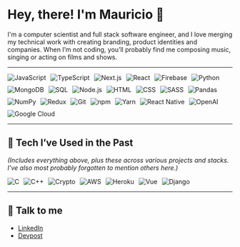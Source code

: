 # Hey, there! I'm Mauricio 👋

I'm a computer scientist and full stack software engineer, and I love merging my technical work with creating branding, product identities and companies. When I’m not coding, you’ll probably find me composing music, singing or acting on films and shows.

---
<div style="display: flex; flex-wrap: wrap; gap: 10px;">
  <img src="https://img.shields.io/badge/JavaScript-F7DF1E?logo=javascript&logoColor=000" alt="JavaScript" />
  <img src="https://img.shields.io/badge/TypeScript-3178C6?logo=typescript&logoColor=white" alt="TypeScript" />
  <img src="https://img.shields.io/badge/Next.js-000000?logo=next.js&logoColor=white" alt="Next.js" />
  <img src="https://img.shields.io/badge/React-61DAFB?logo=react&logoColor=000" alt="React" />
  <img src="https://img.shields.io/badge/Firebase-FFCB2B?logo=firebase&logoColor=000" alt="Firebase" />
  <img src="https://img.shields.io/badge/Python-306998?logo=python&logoColor=white" alt="Python" />
  <img src="https://img.shields.io/badge/MongoDB-4DB33D?logo=mongodb&logoColor=white" alt="MongoDB" />
  <img src="https://img.shields.io/badge/SQL-F29111?logo=sqlite&logoColor=white" alt="SQL" />
  <img src="https://img.shields.io/badge/Node.js-3C873A?logo=node.js&logoColor=white" alt="Node.js" />
  <img src="https://img.shields.io/badge/HTML-E34C26?logo=html5&logoColor=white" alt="HTML" />
  <img src="https://img.shields.io/badge/CSS-264DE4?logo=css3&logoColor=white" alt="CSS" />
  <img src="https://img.shields.io/badge/SASS-CC6699?logo=sass&logoColor=white" alt="SASS" />
  <img src="https://img.shields.io/badge/Pandas-150458?logo=pandas&logoColor=white" alt="Pandas" />
  <img src="https://img.shields.io/badge/NumPy-013243?logo=numpy&logoColor=white" alt="NumPy" />
  <img src="https://img.shields.io/badge/Redux-764ABC?logo=redux&logoColor=white" alt="Redux" />
  <img src="https://img.shields.io/badge/Git-F05032?logo=git&logoColor=white" alt="Git" />
  <img src="https://img.shields.io/badge/npm-CB3837?logo=npm&logoColor=white" alt="npm" />
  <img src="https://img.shields.io/badge/Yarn-2C8EBB?logo=yarn&logoColor=white" alt="Yarn" />
  <img src="https://img.shields.io/badge/React_Native-61DAFB?logo=react&logoColor=000" alt="React Native" />
  <img src="https://img.shields.io/badge/OpenAI-000000?logo=openai&logoColor=white" alt="OpenAI" />
  <img src="https://img.shields.io/badge/Google_Cloud-4285F4?logo=googlecloud&logoColor=white" alt="Google Cloud" />
</div>

---

## 🧪 Tech I’ve Used in the Past

_(Includes everything above, plus these across various projects and stacks. I've also most probably forgotten to mention others here.)_

<div style="display: flex; flex-wrap: wrap; gap: 10px;">
  <img src="https://img.shields.io/badge/C-555555?logo=c&logoColor=white" alt="C" />
  <img src="https://img.shields.io/badge/C++-00599C?logo=c%2B%2B&logoColor=white" alt="C++" />
  <img src="https://img.shields.io/badge/Crypto-F7931A?logo=bitcoin&logoColor=white" alt="Crypto" />
  <img src="https://img.shields.io/badge/AWS-232F3E?logo=amazonaws&logoColor=white" alt="AWS" />
  <img src="https://img.shields.io/badge/Heroku-430098?logo=heroku&logoColor=white" alt="Heroku" />
  <img src="https://img.shields.io/badge/Vue-41B883?logo=vue.js&logoColor=white" alt="Vue" />
  <img src="https://img.shields.io/badge/Django-092E20?logo=django&logoColor=white" alt="Django" />
</div>

---

## 🔗 Talk to me

- [LinkedIn](https://www.linkedin.com/in/maufcost)
- [Devpost](https://devpost.com/mauriciofigueiredo)
